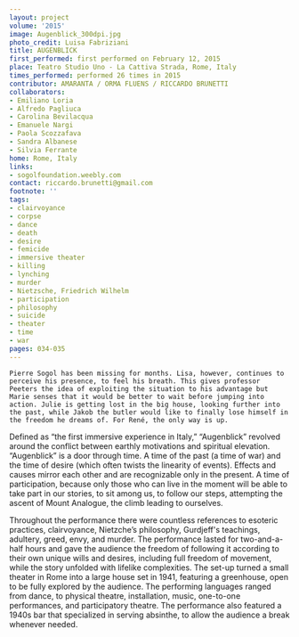 ```yaml
---
layout: project
volume: '2015'
image: Augenblick_300dpi.jpg
photo_credit: Luisa Fabriziani
title: AUGENBLICK
first_performed: first performed on February 12, 2015
place: Teatro Studio Uno - La Cattiva Strada, Rome, Italy
times_performed: performed 26 times in 2015
contributor: AMARANTA / ORMA FLUENS / RICCARDO BRUNETTI
collaborators:
- Emiliano Loria
- Alfredo Pagliuca
- Carolina Bevilacqua
- Emanuele Nargi
- Paola Scozzafava
- Sandra Albanese
- Silvia Ferrante
home: Rome, Italy
links:
- sogolfoundation.weebly.com
contact: riccardo.brunetti@gmail.com
footnote: ''
tags:
- clairvoyance
- corpse
- dance
- death
- desire
- femicide
- immersive theater
- killing
- lynching
- murder
- Nietzsche, Friedrich Wilhelm
- participation
- philosophy
- suicide
- theater
- time
- war
pages: 034-035
---
```


	Pierre Sogol has been missing for months. Lisa, however, continues to perceive his presence, to feel his breath. This gives professor Peeters the idea of exploiting the situation to his advantage but Marie senses that it would be better to wait before jumping into action. Julie is getting lost in the big house, looking further into the past, while Jakob the butler would like to finally lose himself in the freedom he dreams of. For René, the only way is up.

Defined as “the first immersive experience in Italy,” “Augenblick” revolved around the conflict between earthly motivations and spiritual elevation. “Augenblick” is a door through time. A time of the past (a time of war) and the time of desire (which often twists the linearity of events). Effects and causes mirror each other and are recognizable only in the present. A time of participation, because only those who can live in the moment will be able to take part in our stories, to sit among us, to follow our steps, attempting the ascent of Mount Analogue, the climb leading to ourselves.

Throughout the performance there were countless references to esoteric practices, clairvoyance, Nietzche’s philosophy, Gurdjeff's teachings, adultery, greed, envy, and murder. The performance lasted for two-and-a-half hours and gave the audience the freedom of following it according to their own unique wills and desires, including full freedom of movement, while the story unfolded with lifelike complexities. The set-up turned a small theater in Rome into a large house set in 1941, featuring a greenhouse, open to be fully explored by the audience. The performing languages ranged from dance, to physical theatre, installation, music, one-to-one performances, and participatory theatre. The performance also featured a 1940s bar that specialized in serving absinthe, to allow the audience a break whenever needed.
